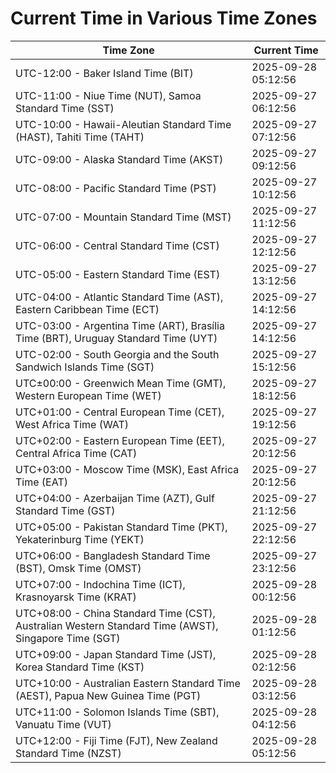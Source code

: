 # Current Time in Various Time Zones

| Time Zone | Current Time |
|-----------|--------------|
| UTC-12:00 - Baker Island Time (BIT) | 2025-09-28 05:12:56 |
| UTC-11:00 - Niue Time (NUT), Samoa Standard Time (SST) | 2025-09-27 06:12:56 |
| UTC-10:00 - Hawaii-Aleutian Standard Time (HAST), Tahiti Time (TAHT) | 2025-09-27 07:12:56 |
| UTC-09:00 - Alaska Standard Time (AKST) | 2025-09-27 09:12:56 |
| UTC-08:00 - Pacific Standard Time (PST) | 2025-09-27 10:12:56 |
| UTC-07:00 - Mountain Standard Time (MST) | 2025-09-27 11:12:56 |
| UTC-06:00 - Central Standard Time (CST) | 2025-09-27 12:12:56 |
| UTC-05:00 - Eastern Standard Time (EST) | 2025-09-27 13:12:56 |
| UTC-04:00 - Atlantic Standard Time (AST), Eastern Caribbean Time (ECT) | 2025-09-27 14:12:56 |
| UTC-03:00 - Argentina Time (ART), Brasília Time (BRT), Uruguay Standard Time (UYT) | 2025-09-27 14:12:56 |
| UTC-02:00 - South Georgia and the South Sandwich Islands Time (SGT) | 2025-09-27 15:12:56 |
| UTC±00:00 - Greenwich Mean Time (GMT), Western European Time (WET) | 2025-09-27 18:12:56 |
| UTC+01:00 - Central European Time (CET), West Africa Time (WAT) | 2025-09-27 19:12:56 |
| UTC+02:00 - Eastern European Time (EET), Central Africa Time (CAT) | 2025-09-27 20:12:56 |
| UTC+03:00 - Moscow Time (MSK), East Africa Time (EAT) | 2025-09-27 20:12:56 |
| UTC+04:00 - Azerbaijan Time (AZT), Gulf Standard Time (GST) | 2025-09-27 21:12:56 |
| UTC+05:00 - Pakistan Standard Time (PKT), Yekaterinburg Time (YEKT) | 2025-09-27 22:12:56 |
| UTC+06:00 - Bangladesh Standard Time (BST), Omsk Time (OMST) | 2025-09-27 23:12:56 |
| UTC+07:00 - Indochina Time (ICT), Krasnoyarsk Time (KRAT) | 2025-09-28 00:12:56 |
| UTC+08:00 - China Standard Time (CST), Australian Western Standard Time (AWST), Singapore Time (SGT) | 2025-09-28 01:12:56 |
| UTC+09:00 - Japan Standard Time (JST), Korea Standard Time (KST) | 2025-09-28 02:12:56 |
| UTC+10:00 - Australian Eastern Standard Time (AEST), Papua New Guinea Time (PGT) | 2025-09-28 03:12:56 |
| UTC+11:00 - Solomon Islands Time (SBT), Vanuatu Time (VUT) | 2025-09-28 04:12:56 |
| UTC+12:00 - Fiji Time (FJT), New Zealand Standard Time (NZST) | 2025-09-28 05:12:56 |
